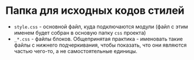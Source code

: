 # Папка для исходных кодов стилей

* `style.css` - основной файл, куда подключаются модули (файл с этим именем будет собран в основую папку `css` проекта)
* `_*.css` - файлы блоков. Общепринятая практика - именовать такие файлы с нижнего подчеркивания, чтобы показать, что они являются частью чего-то, а не самостоятельные единицы.
